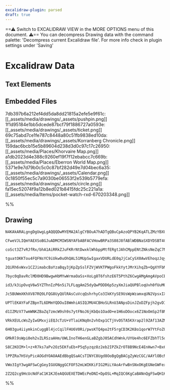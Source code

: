 ```yaml
---
excalidraw-plugin: parsed
draft: true
---
```

==⚠  Switch to EXCALIDRAW VIEW in the MORE OPTIONS menu of this document. ⚠== You can decompress Drawing data with the command palette: 'Decompress current Excalidraw file'. For more info check in plugin settings under 'Saving'
# Excalidraw Data
## Text Elements
## Embedded Files
7db397b6a212ef4dd5da8dd21815a2efe5e9f61c: [[_assets/media/drawings/_assets/pushpin.png]]
1f1d95184e1bb5dcede87bcf79f1886727a0593e: [[_assets/media/drawings/_assets/ticket.png]]
69c75abd7ce1fe787c8448a80c51fb9838ed10da: [[_assets/media/drawings/_assets/Korranberg Chronicle.png]]
159dac6bcb15e5b89604d238d3d0c97c17c26950: [[_assets/media/Places/Khorvaire Map.png]]
a1db2023d4e388c9260ef19f7f12ebabcc7c669b: [[_assets/media/Places/Eberron World Map.png]]
5371e9e7d79b0c5c0c87bf282d49e7d04bec6a35: [[_assets/media/drawings/_assets/Calendar.png]]
0c1850f55ec5c7a9030be06553f2e539b5779efa: [[_assets/media/drawings/_assets/circle.png]]
fa15ec52074f9a12b8ed021b8415fdc25c221a1a: [[_assets/media/Items/pocket-watch-rxd-670203348.png]]

%%
## Drawing
```compressed-json
N4KAkARALgngDgUwgLgAQQQDwMYEMA2AlgCYBOuA7hADTgQBuCpAzoQPYB2KqATLZMzYBXUtiRoIACyhQ4zZAHoFAc0JRJQgEYA6bGwC2CgF7N6hbEcK4OCtptbErHALRY8RMpWdx8Q1TdIEfARcZgRmBShcZQUebQAWbQAGGjoghH0EDihmbgBtcDBQMBLoeHF0Qn1opH5SxhZ2LjQeAE54usgG1k4AOU4xbh4kgGYANhGARlb2gHZOiEIOYixu

CFweVJLIQmYAEXSoBGJuADMCMIWSNYAFbABFACVHowBRPa3S08J8fABlWDBNaSXDYDSBT4CKCkNgAawQAHUSOpuJMFsxoXCEACYECJIIPJCIDC/JIOOFcmg0YVIGw4KC1DBUUkkgtrMo8agkslRmN4q0eDwRu0xrMWQBWEZJcULTDcZytMXaGatJLxcXxHiTeLTPg0iBMtDOSazHji5UADnFFtGkyS0wtrXRmPhAGE2Pg2KQ1tDrMx6YFskTNKDY

coSct3Z7vRJfRx/bhA1AiRRkZJuFKRrNtDwxklWhbppMtfERgtJAhCMppENtZNksNeZqC7NqdsIGFjhmC23SuHhHAAJLESmoPIAXQWp3ImWH3A4Ql+CwjxHJzFHC6X+s0wmWr2CmWyo4nCyEcGIuCOJyppuGPB1xftFoWRA4sPni/wL7Y2Hh19Q0JCAgzqXkIo4QIgyxLMoRLfMEc4SJM4qtBe2BjJo2CaEhCDipojp5vExBChaxAjMQSTYIq2Am

tguatOKKTou4FQFNsYC9iUkw0uOhQAL51MUpSwIgaxVDURLdE0qJjCaCySX0AwVEhoqzJqyFjFcyyrBIuAjESuwHMEV5nBcwH6tcEjEMoACy9AwAAUgAGgAQrBPz/ICFRSKC4K1PqGIwvCSLECiVLOoF2KeWsBLXMuwjVmuo4cRAdIMrAzKsvq7Kcpl7Zymg1qtNoMn8sWwwTCM8TzPqhqoAqiSOgK0pZmMuats+/kuggUZej65DxgGWTJgsIa/v

2QiRh6vWxv1CZJimabcBaYzaBqy3jKpZpSslFZVjWVKTPWgoFkkYytJMrXihqZb+QgXYFbMFpWgs41DiO+STvq064LO/6bl++orolH5bu2O4TcQ+4ZENx6fe2Z4XsZN73qMFrxKWIwjB17avu+aD/d+v73ag5z4JcnWgeBkGOBwMFTj8CAIegszEJowqzJoYwbMWCCnIRxDiheJFEZMhbihsvM4QgrSnDJ2BEswzH5DS7GdOx3F8QJ+rCV5YnKH5

7byc0qDavRclMD0HD9BwgwHbMYwWrmaOaSs+XoLg8T6fshzE6T5PthZ6CwgAMgAmgAVpoCBQAAam5vw4py3lgiIBulAFWLBaFJvhViideTFJxxaSwNhfqqXYIyGVsrTnIrdMSQ8KaYpnVqp03Xl8p2k9OabaqsxZqbCy1cawrcgP0pitKaPFjKnURT1MboHGc1DcGobjZN0Z9X6g1BgsqYhemVI6kV9osmM4rEcMBblpW1bJmgAr11aMntfE0pqu

id3/k3ipOvqV6w5YZThnIzP6n5i7LFLqgAm25dyQwPDDD6p5zyXmJiaQUPBloqUvh0fUuMQYAxxj+P8JkyZmXbBiSmaxqbQXjuAtYuBJiszvGReICAsYWkormJIvNpinFmKcHmIYMLYFmGhM6mgFZKzQKxbYHF1bbB4iUfihRBKQB1qJao+sJIWykjeYs5tGgKRthULUotFQalGC7bS7sxhe0MtHX2pkrj/ggOKfAkxmAWkeDwRy8cPK4i8iCFOE

Jc5BUWmXKhXV87RQ9LFQG8UyQUlRAsCuVcqQshrhyCo3IkKYySE9UsWpWzamxqUN2VpsxIXiGjK020rrVXbCPE06NtCizzPaaYl8Cx6hiQvKaS9oCzT3sNbcG8VyLx3gNRMa8D5RJNpVc05TpRmgLCMK+c92y7Qfqie85o1kmgFCMNqT1v7E02dMfB7YgHvTkXDL4YCmZwPbEDVJ+NIHwIhlDQ8OQUH6gRug/8mC7xtF5O0F8Sw8awK+SQom/4/a

UPTlEKAYFaFZBpnTL6DMmYQDOuI8WmhiASIQJMU4CBHoSLRnU3ANpsDinJZoDZFpjh2gvDIggLEVaKK4sozW6jtblG0eJYxlsloyTFU0a2tsTaTFOVVTU4xbFu3WLMRxPtEWuPMu44gYYYB2QoEXHFCcooSFCb5BWXUs7HxzvPPOZr0CFyJCSBKHy7XtgyelLJuVSjZQqCtQpswr6KmlA6YUspuCzCVPbBi102jnXiBpGqXdo3FSbpfe2ibrT3gi

d1IZMzV77wmWNKZBaZq7zmcW9sh9s7ytFNoJ6jKbQo1OadO+e1H6oDOocx6Z1NoOmSp2f8MxTTJTuSAr6zyIGg1KO89cRCRoIN+cgh5qDEYYNvNg1SrU1Qd1KIQz5s7ICegReQ/2KKaESDobTBheLJStmlpSklrRNAUXFNgCiFoOanGwTwYg/Jn1qijmhXS4pOWcnkZxNWfKSgqLAGokoGiygiQkHrNOXR9GcFRA3KVpjZVlQYqcwsyUliuyYRaD

VRkXEULcWsZyIwGMxxjiEQJcTzU+VTlaiKNq0n2vhOxp1CTjVvOSTA5KXrap2l9ZAf13AZMQDdqLZC2hxgyQdpVG01obmlFqk3YqMxHwsgLJqdTebpkVtmfNEakyEEWeXqMqt4ya2LIKY2g5uZWqtFaqLfdkBdn7RNpKdz6pPNtB8xaPzHYf7cG8ypF6JI3qTvbN9X6i6kkQxga80o4M9xIKPAC+GaCkYm1NCGtt2DrRQrfOl+FZC0BIpAmiqmmL

6H03gu4iiymkinCuggBl4jcCqilFHU6V0Ri/pwsKTQ4po2tF5rgCD3K2K8o1qorW7YtFoZ0RhhgWHjallFHhq2iluAOyqk9SqKqmGtCo84rVtGdVrAAIKkFOAAaVaDHayQg2OOuTpavNvHokooioJjswmXVifdRJ+kldvUm2yVlWuAacxXySPbUqjsIWRqNKqOIYwNPLSqljCYyaWmogHqtep9po32jOqLcz5aHOVusyWsMZbt6WaLc50otbbVJp

GMkRl9sWpi0eh2vZLRSzaAHm/UWLInoTH6enGLaBZgbJ05ACdhWnk/UYUe4hc6EFZbhTl5d+X/lrsBcVzdWCBSY+FAAnG0LasHtITRi9UIr3oBvdilLuL3HkpYfRUWHDJiaBm8QMQKxv0YUETLUWy1m64GlK0EYu3FZcuVitmDa2EMbdKIHCA1lTiSARAALSSIQT2CwtuVB20SJTY9G1ig1JfUUlVSzD3lKpGpj1DM6iwY7BZR9YvjB5CyKf0/7S

S8C2KOIM+l+z+R7ks7aPv2Oz5EKfuEb+P5q5yzqz8z2eb2IPZkZrOT8B9NcE4EnHwn7+Bx60HDq7/4kh8XN1C6Qe0jh5kxHBTedDcM3AQNXVAZaLUcneofbIYIpFXTDExE7MxVEQsWNYNDXddYFSnM0NoU5DvfMK4b2ajB7L3CAHXa3MGC3aGArSgg9V3Q3QmerEmbVG/A3dAc4bCBlYYVSU4VoZhHgPCY4RuCPGecUU4aPM0WiLUZhRbJibPORH

lPPZRa7HSVyPicAOGdYOAOAAEdBbgQSaACsTINYC8Ugd8OoBgQgBACgZyWzCGC/AAYlOBcNcM+AgGwBECTEHCOH0ABEGUPwgEcMmDJVCPcM8NIG8N8LsNLTs2Z0v2P2rUgAiKiIyAADF3JwdnVLCUihofCMh/DM5FkVcPCvC8jfDCiBN/tsjChSjIjyiMhHhocf8X86jUj9AAB5f/BHaTHIso7IfI/QNIzgKANIn6H4WqHTNohooYkYv4QgIwCoZ

VWo3IgY3wgAFSwCgGeyIGUGNggGCFOF52mLWIKKiFIG2MiLYAoArFwBnSNxOKgEGNeGWFexhBuJCHcUTHePCP6KeN8LeOuPWOFQkBXHcMVhhF+ACSpCejiHx3FBkgx0ekbksIhI9HwFDlrHzDRyQnOgulzCMVqKMDYAMAMP1HoAICAnkwSHFAFVKFWP+MaJN3dWJAQXcPDBIHmMWLgMsI5OIABAQDgG4G2W11IBIGsjYBWBeNwE0GCFIORXILFPP

2Z2Q2cg9HcUcNdFaC1K1KJEeAQGUEXETDWEcPeDNI+DpOSL+MqIQC6KgCaBANnQgFSwQH1K0jFNvTQGQyyBlLlO4EAmRWSKICFLQADIWA4H139NICAnSSECgFfAqADMtJSk0HDn6xyD+AjLgAlKlIjNlM9wVNBHtMYHWJJPwDJM2xBKdXSGwHtOwwWE8IxAMGBNQ1hWPQOI93lJfFCG2NrMIBLLLKIQ0ILzoDgnCAMN4hAF4iAA=
```
%%